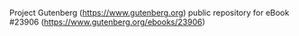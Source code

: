 Project Gutenberg (https://www.gutenberg.org) public repository for eBook #23906 (https://www.gutenberg.org/ebooks/23906)
